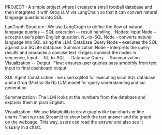 PROJECT : 
A simple project where i created a small football database and then integrated it with Groq LLM via LangChain so that it can convert natural language questions into SQL.

LanGraph Structure :
We use LangGraph to define the flow of natural language queries -- SQL execution -- result handling.
    -Nodes:
            Input Node – accepts user’s plain English question.
            NL-to-SQL Node – converts natural language into SQL using the LLM.
            Database Query Node – executes the SQL against our SQLite database.
            Summarization Node – interprets the query results and produces a concise text
    -Edges: connect the nodes in sequence, Input -- NL-to-SQL -- Database Query -- Summarization -- Visualization -- Output
    -Flow: ensures user queries pass smoothly from text input to final dashboard output.

SQL Agent Construction :
we used sqlite3 for executing local SQL database and a Groq (Mixtral-8x7b) LLM model for query understanding and sql generation

Summarization :
The LLM looks at the numbers from the database and explains them in plain English.

Visualization :
We use Matplotlib to draw graphs like bar charts or line charts.Then we use Streamlit to show both the text answer and the graph on the webpage. This way, users can read the answer and also see it visually in a chart.
